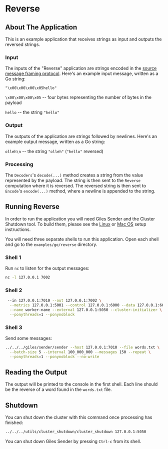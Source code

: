 # Reverse

## About The Application

This is an example application that receives strings as input and outputs the reversed strings.

### Input

The inputs of the "Reverse" application are strings encoded in the [source message framing protocol](/book/core-concepts/decoders-and-encoders.md#framed-message-protocols#source-message-framing-protocol). Here's an example input message, written as a Go string:

```
"\x00\x00\x00\x05hello"
```

`\x00\x00\x00\x05` -- four bytes representing the number of bytes in the payload

`hello` -- the string `"hello"`

### Output

The outputs of the application are strings followed by newlines. Here's an example output message, written as a Go string:

`olleh\n` -- the string `"olleh"` (`"hello"` reversed)

### Processing

The `Decoders`'s `decode(...)` method creates a string from the value represented by the payload. The string is then sent to the `Reverse` computation where it is reversed. The reversed string is then sent to `Encode`'s `encode(...)` method, where a newline is appended to the string.

## Running Reverse

In order to run the application you will need Giles Sender and the Cluster Shutdown tool. To build them, please see the [Linux](/book/getting-started/linux-setup.md) or [Mac OS](/book/getting-started/macos-setup.md) setup instructions.

You will need three separate shells to run this application. Open each shell and go to the `examples/go/reverse` directory.

### Shell 1

Run `nc` to listen for the output messages:

```bash
nc -l 127.0.0.1 7002
```

### Shell 2

```bash
 --in 127.0.0.1:7010 --out 127.0.0.1:7002 \
  --metrics 127.0.0.1:5001 --control 127.0.0.1:6000 --data 127.0.0.1:6001 \
  --name worker-name --external 127.0.0.1:5050 --cluster-initializer \
  --ponythreads=1 --ponynoblock 
```

### Shell 3

Send some messages:

```bash
../../../giles/sender/sender --host 127.0.0.1:7010 --file words.txt \
  --batch-size 5 --interval 100_000_000 --messages 150 --repeat \
  --ponythreads=1 --ponynoblock --no-write
```

## Reading the Output

The output will be printed to the console in the first shell. Each line should be the reverse of a word found in the `words.txt` file.

## Shutdown

You can shut down the cluster with this command once processing has finished:

```bash
../../../utils/cluster_shutdown/cluster_shutdown 127.0.0.1:5050
```

You can shut down Giles Sender by pressing `Ctrl-c` from its shell.

